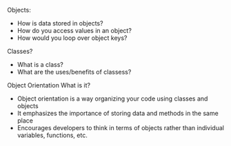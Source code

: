 Objects:

- How is data stored in objects?
- How do you access values in an object?
- How would you loop over object keys?

Classes?

- What is a class?
- What are the uses/benefits of classess?

Object Orientation
What is it?

- Object orientation is a way organizing your code using classes and objects
- It emphasizes the importance of storing data and methods in the same place
- Encourages developers to think in terms of objects rather than individual variables, functions, etc.
